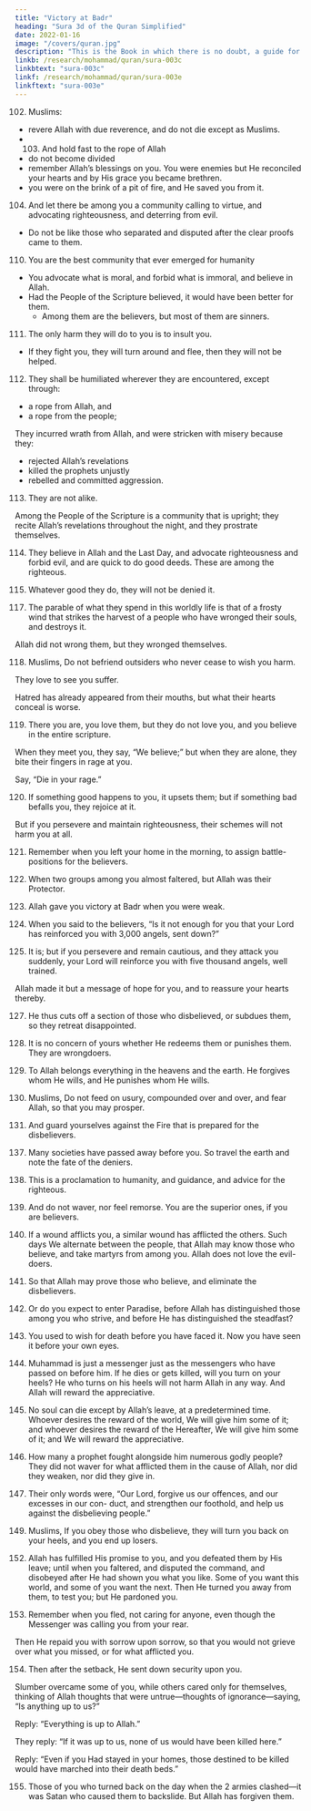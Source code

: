 ```yaml
---
title: "Victory at Badr"
heading: "Sura 3d of the Quran Simplified"
date: 2022-01-16
image: "/covers/quran.jpg"
description: "This is the Book in which there is no doubt, a guide for the righteous."
linkb: /research/mohammad/quran/sura-003c
linkbtext: "sura-003c"
linkf: /research/mohammad/quran/sura-003e
linkftext: "sura-003e"
---
```



102. Muslims:
- revere Allah with due reverence, and do not die except as Muslims.
- 103. And hold fast to the rope of Allah
- do not become divided
- remember Allah’s blessings on you. You were enemies but He reconciled your hearts and by His grace you became brethren.
- you were on the brink of a pit of fire, and He saved you from it. 

104. And let there be among you a community calling to virtue, and advocating righteousness, and deterring from evil. 
- Do not be like those who separated and disputed after the clear proofs came to them.

<!-- 106. On the Day when some faces will be whitened, and some faces will be blackened. As
for those whose faces are blackened: “Did you disbelieve after your belief?” Then taste the
punishment for having disbelieved.

107. But as for those whose faces are whitened: they are in Allah’s mercy, remaining in it forever.
108. These are the revelations of Allah. We recite them to you in truth. Allah desires no in-
justice for mankind.

109. To Allah belongs everything in the heavens and everything on earth, and to Allah all
events are referred. -->

110. You are the best community that ever emerged for humanity
- You advocate what is moral, and forbid what is immoral, and believe in Allah. 
- Had the People of the Scripture believed, it would have been better for them.
  - Among them are the believers, but most of them are sinners.

111. The only harm they will do to you is to insult you. 
- If they fight you, they will turn around and flee, then they will not be helped.

112. They shall be humiliated wherever they are encountered, except through:
- a rope from Allah, and
- a rope from the people; 

They incurred wrath from Allah, and were stricken with misery because they:
- rejected Allah’s revelations
- killed the prophets unjustly
- rebelled and committed aggression.

113. They are not alike.

Among the People of the Scripture is a community that is upright;
they recite Allah’s revelations throughout the night, and they prostrate themselves.

114. They believe in Allah and the Last Day, and advocate righteousness and forbid evil,
and are quick to do good deeds. These are among the righteous.

115. Whatever good they do, they will not be denied it.

<!-- {{< s v="116" >}} 

As for those who disbelieve, neither their possessions nor their children will avail them
anything against Allah. These are the inhabitants of the Fire, abiding therein forever. -->

117. The parable of what they spend in this worldly life is that of a frosty wind that strikes the harvest of a people who have wronged their souls, and destroys it. 

Allah did not wrong them, but they wronged themselves.

118. Muslims,  Do not befriend outsiders who never cease to wish you harm.

They love to see you suffer. 

Hatred has already appeared from their mouths, but what their hearts conceal is worse.


119. There you are, you love them, but they do not love you, and you believe in the entire
scripture. 

When they meet you, they say, “We believe;” but when they are alone, they bite their fingers in rage at you. 

Say, “Die in your rage.”

120. If something good happens to you, it upsets them; but if something bad befalls you, they rejoice at it. 

But if you persevere and maintain righteousness, their schemes will not harm you at all. 

121. Remember when you left your home in the morning, to assign battle-positions for the believers.

122. When two groups among you almost faltered, but Allah was their Protector.

123. Allah gave you victory at Badr when you were weak.

124. When you said to the believers, “Is it not enough for you that your Lord has reinforced you with 3,000 angels, sent down?”

125. It is; but if you persevere and remain cautious, and they attack you suddenly, your Lord will reinforce you with five thousand angels, well trained.

Allah made it but a message of hope for you, and to reassure your hearts thereby. 

127. He thus cuts off a section of those who disbelieved, or subdues them, so they retreat disappointed.

128. It is no concern of yours whether He redeems them or punishes them. They are wrongdoers.

129. To Allah belongs everything in the heavens and the earth. He forgives whom He wills,
and He punishes whom He wills.

130. Muslims,  Do not feed on usury, compounded over and over, and fear Allah, so that you may prosper.

131. And guard yourselves against the Fire that is prepared for the disbelievers.

<!-- 132. And obey Allah and the Messenger, that you may obtain mercy.

133. And race towards forgiveness from your Lord, and a Garden as wide as the heavens
and the earth, prepared for the righteous.

134. Those who give in prosperity and adversity, and those who restrain anger, and those
who forgive people. Allah loves the doers of good.

135. And those who, when they commit an indecency or wrong themselves, remember Al-
lah and ask forgiveness for their sins—and who forgives sins except Allah? And they do
not persist in their wrongdoing while they know. -->

<!-- 136. Those—their reward is forgiveness from their Lord, and gardens beneath which rivers
flow, abiding therein forever. How excellent is the reward of the workers. -->

137. Many societies have passed away before you. So travel the earth and note the fate of the deniers.

138. This is a proclamation to humanity, and guidance, and advice for the righteous.

139. And do not waver, nor feel remorse. You are the superior ones, if you are believers.

140. If a wound afflicts you, a similar wound has afflicted the others. Such days We alternate between the people, that Allah may
know those who believe, and take martyrs from among you. Allah does not love the evil-doers.

141. So that Allah may prove those who believe, and eliminate the disbelievers.

142. Or do you expect to enter Paradise, before Allah has distinguished those among you who strive, and before He has distinguished the steadfast?

143. You used to wish for death before you have faced it. Now you have seen it before your own eyes.

144. Muhammad is just a messenger just as the messengers who have passed on before him. If he dies or gets killed, will you turn on your
heels? He who turns on his heels will not harm Allah in any way. And Allah will reward the appreciative.

145. No soul can die except by Allah’s leave, at a predetermined time. Whoever desires the reward of the world, We will give him some of it; and whoever desires the reward of the Hereafter, We will give him some of it; and We will reward the appreciative.

146. How many a prophet fought alongside him numerous godly people? They did not waver for what afflicted them in the cause of Allah, nor did they weaken, nor did they give in. 

147. Their only words were, “Our Lord, forgive us our offences, and our excesses in our con-
duct, and strengthen our foothold, and help us against the disbelieving people.”

<!-- 148. So Allah gave them the reward of this world, and the excellent reward of the Here-
after. Allah loves the doers of good. -->

149. Muslims,  If you obey those who disbelieve, they will turn you back on your
heels, and you end up losers.

<!-- 150. Allah is your Master, and He is the Best of
Helpers. -->
<!-- 151. We will throw terror into the hearts of those who disbelieve, because they attribute to Allah partners for which He revealed no sanction. Their lodging is the Fire. Miserable
is the lodging of the evildoers. -->

152. Allah has fulfilled His promise to you, and you defeated them by His leave; until when you faltered, and disputed the command, and disobeyed after He had shown you what you like. Some of you want this world, and some of you want the next. Then He turned you
away from them, to test you; but He pardoned you. 

153. Remember when you fled, not caring for anyone, even though the Messenger was calling you from your rear. 

Then He repaid you with sorrow upon sorrow, so that you would not grieve over what you missed, or for what afflicted you.


154. Then after the setback, He sent down security upon you. 

Slumber overcame some of you, while others cared only for themselves, thinking of Allah thoughts that were untrue—thoughts of ignorance—saying, “Is anything up to us?”

Reply: “Everything is up to Allah.” 

<!-- They conceal within themselves what they do not reveal to you. -->

They reply: “If it was up to us, none of us would have been killed here.” 

Reply: “Even if you Had stayed in your homes, those destined to be killed would have marched into their death beds.” 

<!-- Allah thus tests what is in your minds, and purifies what is in your hearts. Allah knows what the hearts contain. -->

155. Those of you who turned back on the day when the 2 armies clashed—it was Satan who caused them to backslide. <!-- , on account of some of what they have earned. --> But Allah has forgiven them. 
